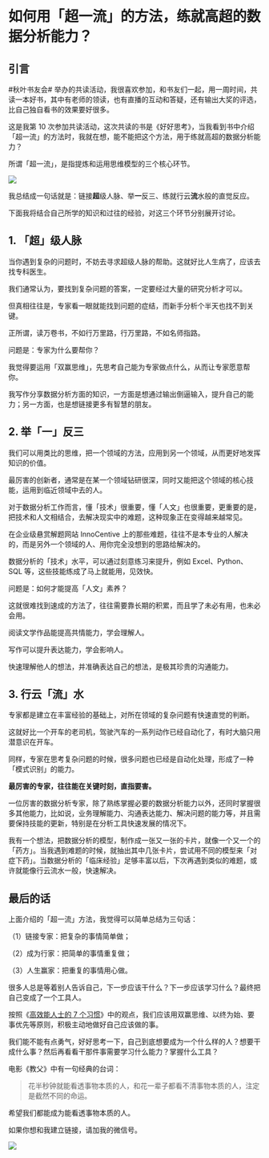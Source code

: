# 如何用「超一流」的方法，练就高超的数据分析能力？

## 引言



\#秋叶书友会# 举办的共读活动，我很喜欢参加，和书友们一起，用一周时间，共读一本好书，其中有老师的领读，也有直播的互动和答疑，还有输出大奖的评选，比自己独自看书的效果要好很多。

这是我第 10 次参加共读活动，这次共读的书是《好好思考》，当我看到书中介绍「超一流」的方法时，我就在想，能不能把这个方法，用于练就高超的数据分析能力？

所谓「超一流」，是指提炼和运用思维模型的三个核心环节。

![ ](https://tva1.sinaimg.cn/large/007S8ZIlgy1gfa8fb9il7j30x408sag3.jpg)

我总结成一句话就是：链接**超**级人脉、举**一**反三、练就行云**流**水般的直觉反应。

下面我将结合自己所学的知识和过往的经验，对这三个环节分别展开讨论。



## 1. 「超」级人脉



当你遇到复杂的问题时，不妨去寻求超级人脉的帮助。这就好比人生病了，应该去找专科医生。

我们通常认为，要找到复杂问题的答案，一定要经过大量的研究分析才可以。

但真相往往是，专家看一眼就能找到问题的症结，而新手分析个半天也找不到关键。

正所谓，读万卷书，不如行万里路，行万里路，不如名师指路。

问题是：专家为什么要帮你？

我觉得要运用「双赢思维」，先思考自己能为专家做点什么，从而让专家愿意帮你。

我写作分享数据分析方面的知识，一方面是想通过输出倒逼输入，提升自己的能力；另一方面，也是想链接更多有智慧的朋友。



## 2. 举「一」反三



我们可以用类比的思维，把一个领域的方法，应用到另一个领域，从而更好地发挥知识的价值。

最厉害的创新者，通常是在某一个领域钻研很深，同时又能把这个领域的核心技能，运用到临近领域中去的人。

对于数据分析工作而言，懂「技术」很重要，懂「人文」也很重要，更重要的是，把技术和人文相结合，去解决现实中的难题，这种现象正在变得越来越常见。

在企业级悬赏解题网站 InnoCentive 上的那些难题，往往不是本专业的人解决的，而是另外一个领域的人、用你完全没想到的思路给解决的。

数据分析的「技术」水平，可以通过刻意练习来提升，例如 Excel、Python、SQL 等，这些技能练成了马上就能用，见效快。

问题是：如何才能提高「人文」素养？

这就很难找到速成的方法了，往往需要靠长期的积累，而且学了未必有用，也未必会用。

阅读文学作品能提高共情能力，学会理解人。

写作可以提升表达能力，学会影响人。

快速理解他人的想法，并准确表达自己的想法，是极其珍贵的沟通能力。



## 3. 行云「流」水



专家都是建立在丰富经验的基础上，对所在领域的复杂问题有快速直觉的判断。

这就好比一个开车的老司机，驾驶汽车的一系列动作已经自动化了，有时大脑只用潜意识在开车。

同样，专家在思考复杂问题的时候，很多问题也已经是自动化处理，形成了一种「模式识别」的能力。

**最厉害的专家，往往能在关键时刻，直指要害。**

一位厉害的数据分析专家，除了熟练掌握必要的数据分析能力以外，还同时掌握很多其他能力，比如说，业务理解能力、沟通表达能力、解决问题的能力等，并且需要保持技能的更新，特别是在分析工具快速发展的情况下。

我有一个想法，把数据分析的模型，制作成一张又一张的卡片，就像一个又一个的「药方」。当我遇到难题的时候，就抽出其中几张卡片，尝试用不同的模型来「对症下药」。当数据分析的「临床经验」足够丰富以后，下次再遇到类似的难题，或许就能像行云流水一般，快速解决。



## 最后的话



上面介绍的「超一流」方法，我觉得可以简单总结为三句话：

（1）链接专家：把复杂的事情简单做；

（2）成为行家：把简单的事情重复做；

（3）人生赢家：把重复的事情用心做。

很多人总是等着别人告诉自己，下一步应该干什么？下一步应该学习什么？最终把自己变成了一个工具人。

按照《[高效能人士的 7 个习惯](https://mp.weixin.qq.com/s/bON6caIBPwr4WgR3PO-eqQ)》中的观点，我们应该用双赢思维、以终为始、要事优先等原则，积极主动地做好自己应该做的事。

我们能不能有点勇气，好好思考一下，自己到底想要成为一个什么样的人？想要干成什么事？然后再看看干那件事需要学习什么能力？掌握什么工具？

电影《教父》中有一句经典的台词：

> 花半秒钟就能看透事物本质的人，和花一辈子都看不清事物本质的人，注定是截然不同的命运。

希望我们都能成为能看透事物本质的人。

如果你想和我建立链接，请加我的微信号。

![ ](https://tva1.sinaimg.cn/large/007S8ZIlgy1gfa98m7ufbj30q80yidqg.jpg)